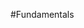 <properties linkid="manage-linux-fundamentals" urlDisplayName="Fundamentals" pageTitle="Windows Azure Linux virtual machine fundamentals" Title="Windows Azure Linux virtual machine fundamentals" metaKeywords="Azure Linux vms, Linux vms, Linux virtual machine" Description="Find introductory topics about using Linux virtual machines in Windows Azure." metaCanonical="" disqusComments="0" umbracoNaviHide="0" />


#Fundamentals

<div chunk="../../../shared/chunks/fundamentals-landing.md" />
